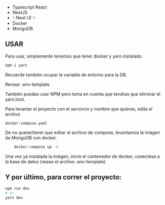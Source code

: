 - Typescript React 
- NextJS
- ✨Next UI ✨
- Docker
- MongoDB

## USAR

Para usar, simplemente tenemos que tener docker y yarn instalado.

```bash
npm i yarn
```

Recuerde también ocupar la variable de entorno para la DB.

Revisar .env-template

También puedes usar NPM pero toma en cuenta que tendras que eliminar el yarn.lock.

Para levantar el proyecto con el servivcio y nombre que quieras, edita el archivo
```JS
docker-compose.yaml
```

De no querer/tener que editar el archivo de compose, levantamos la imágen de MongoDB
con docker.

```bash
    docker-compose up -d
```

Una vez ya instalada la imágen, inicie el contenedor de docker, conectese a la base
de datos (vease el archivo .env-template)

## Y por último, para correr el proyecto:
```bash
npm run dev
# or
yarn dev
```